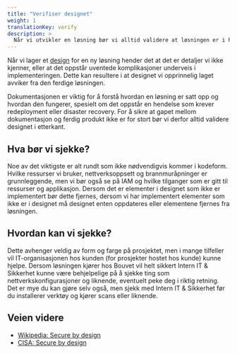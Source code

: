 ```yaml
---
title: "Verifiser designet"
weight: 1
translationKey: verify
description: >
  Når vi utvikler en løsning bør vi alltid validere at løsningen er i henhold til designet. Dersom den avviker må vi enten korrigere løsningen eller oppdatere designet.  
---
```



Når vi lager et [design](/designe/systemskisser) for en ny løsning hender det at det er detaljer vi ikke kjenner, eller at det oppstår uventede komplikasjoner underveis i implementeringen. Dette kan resultere i at designet vi opprinnelig laget avviker fra den ferdige løsningen. 

Dokumentasjonen er viktig for å forstå hvordan en løsning er satt opp og hvordan den fungerer, spesielt om det oppstår en hendelse som krever redeployment eller disaster recovery. For å sikre at gapet mellom dokumentasjon og ferdig produkt ikke er for stort bør vi derfor alltid validere designet i etterkant. 

## Hva bør vi sjekke? 
Noe av det viktigste er alt rundt som ikke nødvendigvis kommer i kodeform. Hvilke ressurser vi bruker, nettverksoppsett og brannmuråpninger er grunnleggende, men vi bør også se på IAM og hvilke tilganger som er gitt til ressurser og applikasjon. Dersom det er elementer i designet som ikke er implementert bør dette fjernes, dersom vi har implementert elementer som ikke er i designet må designet enten oppdateres eller elementene fjernes fra løsningen. 

## Hvordan kan vi sjekke?
Dette avhenger veldig av form og farge på prosjektet, men i mange tilfeller vil IT-organisasjonen hos kunden (for prosjekter hostet hos kunde) kunne hjelpe. Dersom løsningen kjører hos Bouvet vil helt sikkert Intern IT & Sikkerhet kunne være behjelpelige på å sjekke ting som nettverkskonfigurasjoner og liknende, eventuelt peke deg i riktig retning. Det er mye du kan gjøre selv også, men sjekk med Intern IT & Sikkerhet før du installerer verktøy og kjører scans eller liknende. 

## Veien videre
* [Wikipedia: Secure by design](https://en.wikipedia.org/wiki/Secure_by_design)
* [CISA: Secure by design](https://www.cisa.gov/securebydesign)